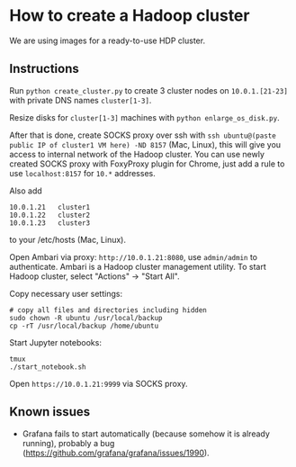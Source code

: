 # How to create a Hadoop cluster

We are using images for a ready-to-use HDP cluster.

## Instructions
Run `python create_cluster.py` to create 3 cluster nodes on `10.0.1.[21-23]` 
with private DNS names `cluster[1-3]`.

Resize disks for `cluster[1-3]` machines with `python enlarge_os_disk.py`.

After that is done, create SOCKS proxy over ssh with 
`ssh ubuntu@(paste public IP of cluster1 VM here) -ND 8157` (Mac, Linux),
this will give you access to internal network of the Hadoop cluster.
You can use newly created SOCKS proxy with FoxyProxy plugin for Chrome, 
just add a rule to use `localhost:8157` for `10.*` addresses.

Also add
```
10.0.1.21	cluster1
10.0.1.22	cluster2
10.0.1.23	cluster3
```
to your /etc/hosts (Mac, Linux).

Open Ambari via proxy: `http://10.0.1.21:8080`, 
use `admin/admin` to authenticate.
Ambari is a Hadoop cluster management utility.
To start Hadoop cluster, select "Actions" -> "Start All".

Copy necessary user settings:
```
# copy all files and directories including hidden
sudo chown -R ubuntu /usr/local/backup
cp -rT /usr/local/backup /home/ubuntu
```

Start Jupyter notebooks:
```
tmux
./start_notebook.sh
```

Open `https://10.0.1.21:9999` via SOCKS proxy.

## Known issues
* Grafana fails to start automatically (because somehow it is already running), 
probably a bug (https://github.com/grafana/grafana/issues/1990).